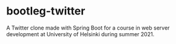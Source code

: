 # bootleg-twitter
A Twitter clone made with Spring Boot for a course in web server development at University of Helsinki during summer 2021.
